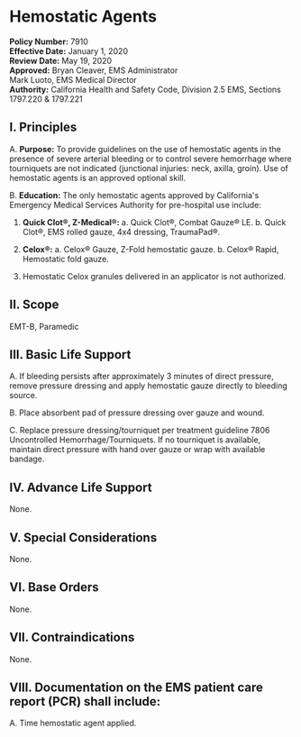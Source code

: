 # Hemostatic Agents

**Policy Number:** 7910  
**Effective Date:** January 1, 2020  
**Review Date:** May 19, 2020  
**Approved:** Bryan Cleaver, EMS Administrator  
Mark Luoto, EMS Medical Director  
**Authority:** California Health and Safety Code, Division 2.5 EMS, Sections 1797.220 & 1797.221

## I. Principles

A. **Purpose:** To provide guidelines on the use of hemostatic agents in the presence of severe arterial bleeding or to control severe hemorrhage where tourniquets are not indicated (junctional injuries: neck, axilla, groin). Use of hemostatic agents is an approved optional skill.

B. **Education:** The only hemostatic agents approved by California's Emergency Medical Services Authority for pre-hospital use include:

1. **Quick Clot®, Z-Medical®:**
   a. Quick Clot®, Combat Gauze® LE.
   b. Quick Clot®, EMS rolled gauze, 4x4 dressing, TraumaPad®.

2. **Celox®:**
   a. Celox® Gauze, Z-Fold hemostatic gauze.
   b. Celox® Rapid, Hemostatic fold gauze.

3. Hemostatic Celox granules delivered in an applicator is not authorized.

## II. Scope

EMT-B, Paramedic

## III. Basic Life Support

A. If bleeding persists after approximately 3 minutes of direct pressure, remove pressure dressing and apply hemostatic gauze directly to bleeding source.

B. Place absorbent pad of pressure dressing over gauze and wound.

C. Replace pressure dressing/tourniquet per treatment guideline 7806 Uncontrolled Hemorrhage/Tourniquets. If no tourniquet is available, maintain direct pressure with hand over gauze or wrap with available bandage.

## IV. Advance Life Support

None.

## V. Special Considerations

None.

## VI. Base Orders

None.

## VII. Contraindications

None.

## VIII. Documentation on the EMS patient care report (PCR) shall include:

A. Time hemostatic agent applied.

